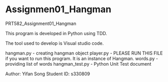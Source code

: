 # Assignmen01_Hangman
PRT582_Assignment01_Hangman

This program is developed in Python using TDD. 

The tool used to develop is Visual studio code. 

hangman.py - creating hangman object
player.py - PLEASE RUN THIS FILE if you want to run this program. It is an instance of Hangman.
words.py - providing list of words
hangman_test.py - Python Unit Test document

Author: Yifan Song
Student ID: s330809
